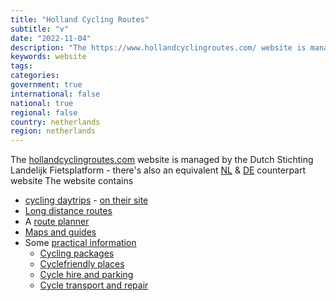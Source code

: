```yaml
---
title: "Holland Cycling Routes"
subtitle: "v"
date: "2022-11-04"
description: "The https://www.hollandcyclingroutes.com/ website is managed by the Dutch Stichting Landelijk Fietsplatform"
keywords: website
tags:
categories: 
government: true
international: false
national: true
regional: false
country: netherlands
region: netherlands
---
```


The [hollandcyclingroutes.com](https://www.hollandcyclingroutes.com/) website is managed by the Dutch Stichting Landelijk Fietsplatform - there's also an equivalent [NL](https://www.nederlandfietsland.nl/) & [DE](https://www.hollandfahrradland.de/) counterpart website
The website contains

- [cycling daytrips](/website/com.hollandcyclingroutes/) - [on their site](https://www.hollandcyclingroutes.com/cycling-daytrips)
- [Long distance routes](https://www.hollandcyclingroutes.com/long-distance-cycle-routes) 
- A [route planner](https://www.hollandcyclingroutes.com/online-cycle-route-planner)
- [Maps and guides](https://www.hollandcyclingroutes.com/cycle-maps-and-guides)
- Some [practical information](https://www.hollandcyclingroutes.com/practical)
  - [Cycling packages](https://www.hollandcyclingroutes.com/practical/cycling-packages)
  - [Cyclefriendly places](https://www.hollandcyclingroutes.com/practical/cycle-friendly-places-and-lodging)
  - [Cycle hire and parking](https://www.hollandcyclingroutes.com/practical/cycle-hire-and-parking)
  - [Cycle transport and repair](https://www.hollandcyclingroutes.com/practical/cycle-transport-and-repair)
